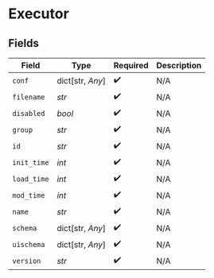 # Executor


## Fields

| Field              | Type               | Required           | Description        |
| ------------------ | ------------------ | ------------------ | ------------------ |
| `conf`             | dict[str, *Any*]   | :heavy_check_mark: | N/A                |
| `filename`         | *str*              | :heavy_check_mark: | N/A                |
| `disabled`         | *bool*             | :heavy_check_mark: | N/A                |
| `group`            | *str*              | :heavy_check_mark: | N/A                |
| `id`               | *str*              | :heavy_check_mark: | N/A                |
| `init_time`        | *int*              | :heavy_check_mark: | N/A                |
| `load_time`        | *int*              | :heavy_check_mark: | N/A                |
| `mod_time`         | *int*              | :heavy_check_mark: | N/A                |
| `name`             | *str*              | :heavy_check_mark: | N/A                |
| `schema`           | dict[str, *Any*]   | :heavy_check_mark: | N/A                |
| `uischema`         | dict[str, *Any*]   | :heavy_check_mark: | N/A                |
| `version`          | *str*              | :heavy_check_mark: | N/A                |